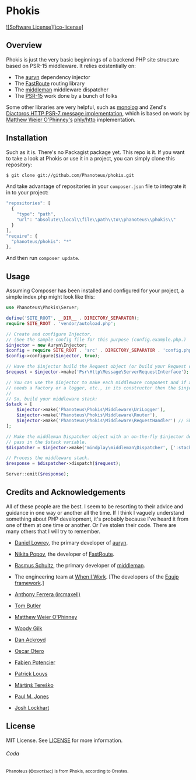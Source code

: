# Phokis

[![Software License][ico-license]](LICENSE)

## Overview
Phokis is just the very basic beginnings of a backend PHP site structure based on PSR-15 middleware. It relies existentially on:

- The [auryn](https://github.com/rdlowrey/auryn) dependency injector
- The [FastRoute](https://github.com/nikic/FastRoute) routing library
- The [middleman](https://github.com/mindplay-dk/middleman) middleware dispatcher
- The [PSR-15](https://github.com/http-interop/http-middleware) work done by a bunch of folks

Some other libraries are very helpful, such as [monolog](https://github.com/Seldaek/monolog) and Zend's [Diactoros HTTP PSR-7 message implementation](https://github.com/zendframework/zend-diactoros), which is based on work by [Matthew Weier O'Phinney's](https://mwop.net/) [phly/http](https://github.com/phly/http) implementation.

## Installation
Such as it is. There's no Packagist package yet. This repo is it. If you want to take a look at Phokis or use it in a project, you can simply clone this repository:

```bash
$ git clone git://github.com/Phanoteus/phokis.git
```

And take advantage of repositories in your `composer.json` file to integrate it in to your project:

```js
"repositories": [
  {
    "type": "path",
    "url": "absolute\\local\\file\\path\\to\\phanoteus\\phokis\\"
  }
],
"require": {
  "phanoteus/phokis": "*"
},
```

And then run `composer update`.

## Usage

Assuming Composer has been installed and configured for your project, a simple index.php might look like this:

```php
use Phanoteus\Phokis\Server;

define('SITE_ROOT', __DIR__ . DIRECTORY_SEPARATOR);
require SITE_ROOT . 'vendor/autoload.php';

// Create and configure Injector.
// (See the sample config file for this purpose (config.example.php.)
$injector = new Auryn\Injector;
$config = require SITE_ROOT . 'src' . DIRECTORY_SEPARATOR . 'config.php';
$config->configure($injector, true);

// Have the $injector build the Request object (or build your Request object in some other way).
$request = $injector->make('Psr\Http\Message\ServerRequestInterface');

// You can use the $injector to make each middleware component and if a given component
// needs a factory or a logger, etc., in its constructor then the $injector will provision any dependencies.
// 
// So, build your middleware stack:
$stack = [
    $injector->make('Phanoteus\Phokis\Middleware\UriLogger'),
    $injector->make('Phanoteus\Phokis\Middleware\Router'),
    $injector->make('Phanoteus\Phokis\Middleware\RequestHandler') // Should be the last item in the stack.
];

// Make the middleman Dispatcher object with an on-the-fly $injector definition to
// pass in the $stack variable.
$dispatcher = $injector->make('mindplay\middleman\Dispatcher', [':stack' => $stack]);

// Process the middleware stack.
$response = $dispatcher->dispatch($request);

Server::emit($response);
```

## Credits and Acknowledgements

All of these people are the best. I seem to be resorting to their advice and guidance in one way or another all the time. If I think I vaguely understand something about PHP development, it's probably because I've heard it from one of them at one time or another. Or I've stolen their code. There are many others that I will try to remember.

- [Daniel Lowrey](https://github.com/rdlowrey), the primary developer of [auryn](https://github.com/rdlowrey/auryn).
- [Nikita Popov](https://github.com/nikic), the developer of [FastRoute](https://github.com/nikic/FastRoute).
- [Rasmus Schultz](https://github.com/mindplay-dk), the primary developer of [middleman](https://github.com/mindplay-dk/middleman).
- The engineering team at [When I Work](http://wheniwork.com). [The developers of the [Equip framework](https://github.com/equip/framework).]

- [Anthony Ferrera (ircmaxell)](http://blog.ircmaxell.com/)
- [Tom Butler](https://r.je/)
- [Matthew Weier O'Phinney](https://mwop.net/)
- [Woody Gilk](https://github.com/shadowhand)
- [Dan Ackroyd](https://github.com/Danack)
- [Oscar Otero](https://github.com/oscarotero)
- [Fabien Potencier](http://fabien.potencier.org/)
- [Patrick Louys](https://github.com/PatrickLouys)
- [Mārtiņš Tereško](https://stackoverflow.com/users/727208/tere%C5%A1ko)
- [Paul M. Jones](https://github.com/pmjones)
- [Josh Lockhart](https://github.com/codeguy)

## License
MIT License. See [LICENSE](LICENSE) for more information.

###### Coda
<small>Phanoteus (Φανοτέως) is from Phokis, according to Orestes.</small>
